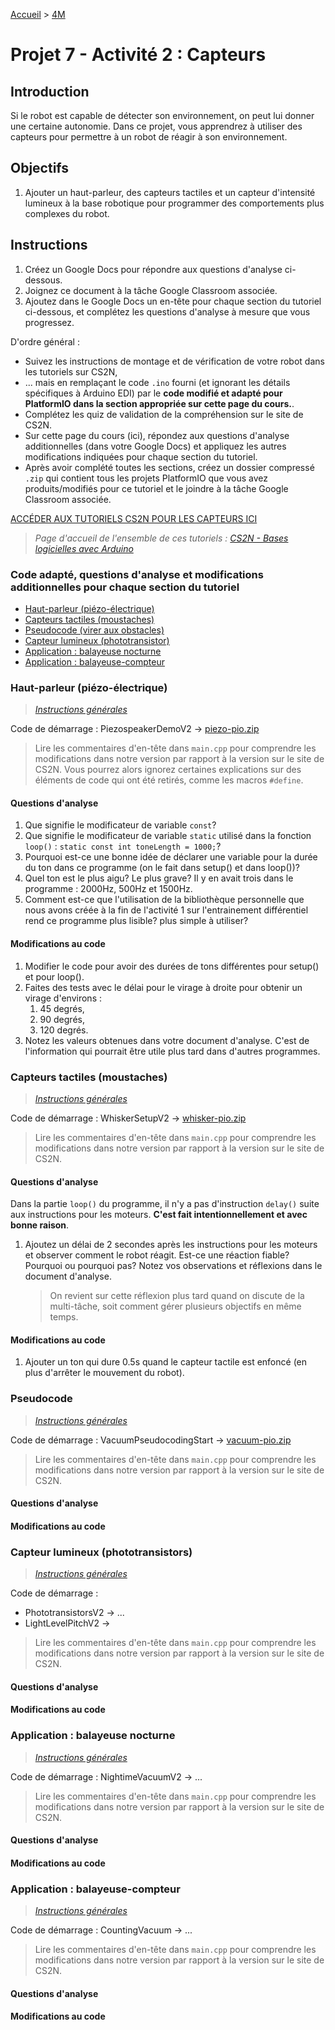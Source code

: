 [Accueil](./index.md) > [4M](./acceuil4M.md#projet-7--mouvement-avec-mission)

# Projet 7 - Activité 2 : Capteurs

## Introduction

Si le robot est capable de détecter son environnement, on peut lui donner une certaine autonomie. Dans ce projet, vous apprendrez à utiliser des capteurs pour permettre à un robot de réagir à son environnement.

## Objectifs

1. Ajouter un haut-parleur, des capteurs tactiles et un capteur d'intensité lumineux à la base robotique pour programmer des comportements plus complexes du robot.

## Instructions

1. Créez un Google Docs pour répondre aux questions d'analyse ci-dessous.
1. Joignez ce document à la tâche Google Classroom associée.
1. Ajoutez dans le Google Docs un en-tête pour chaque section du tutoriel ci-dessous, et complétez les questions d'analyse à mesure que vous progressez.

D'ordre général :

- Suivez les instructions de montage et de vérification de votre robot dans les tutoriels sur CS2N,
- ... mais en remplaçant le code `.ino` fourni (et ignorant les détails spécifiques à Arduino EDI) par le **code modifié et adapté pour PlatformIO dans la section appropriée sur cette page du cours.**.
- Complétez les quiz de validation de la compréhension sur le site de CS2N.
- Sur cette page du cours (ici), répondez aux questions d'analyse additionnelles (dans votre Google Docs) et appliquez les autres modifications indiquées pour chaque section du tutoriel.
- Après avoir complété toutes les sections, créez un dossier compressé `.zip` qui contient tous les projets PlatformIO que vous avez produits/modifiés pour ce tutoriel et le joindre à la tâche Google Classroom associée.

[ACCÉDER AUX TUTORIELS CS2N POUR LES CAPTEURS ICI](https://www.cs2n.org/u/mp/badge_pages/158)

> _Page d'accueil de l'ensemble de ces tutoriels : [CS2N - Bases logicielles avec Arduino](https://www.cs2n.org/u/track_progress?id=290)_

### Code adapté, questions d'analyse et modifications additionnelles pour chaque section du tutoriel

- [Haut-parleur (piézo-électrique)](#haut-parleur-piézo-électrique)
- [Capteurs tactiles (moustaches)](#capteurs-tactiles-moustaches)
- [Pseudocode (virer aux obstacles)](#pseudocode)
- [Capteur lumineux (phototransistor)](#capteur-lumineux-phototransistors)
- [Application : balayeuse nocturne](#application--balayeuse-nocturne)
- [Application : balayeuse-compteur](#application--balayeuse-compteur)

### Haut-parleur (piézo-électrique)

> _[Instructions générales](#instructions)_

Code de démarrage : PiezospeakerDemoV2 -> [piezo-pio.zip](./code/platformio/piezo-pio.zip)

> Lire les commentaires d'en-tête dans `main.cpp` pour comprendre les modifications dans notre version par rapport à la version sur le site de CS2N. Vous pourrez alors ignorez certaines explications sur des éléments de code qui ont été retirés, comme les macros `#define`.

#### Questions d'analyse

1. Que signifie le modificateur de variable `const`?
1. Que signifie le modificateur de variable `static` utilisé dans la fonction `loop()` : `static const int toneLength = 1000;`?
1. Pourquoi est-ce une bonne idée de déclarer une variable pour la durée du ton dans ce programme (on le fait dans setup() et dans loop())?
1. Quel ton est le plus aigu? Le plus grave? Il y en avait trois dans le programme : 2000Hz, 500Hz et 1500Hz.
1. Comment est-ce que l'utilisation de la bibliothèque personnelle que nous avons créée à la fin de l'activité 1 sur l'entrainement différentiel rend ce programme plus lisible? plus simple à utiliser?

#### Modifications au code

1. Modifier le code pour avoir des durées de tons différentes pour setup() et pour loop().
1. Faites des tests avec le délai pour le virage à droite pour obtenir un virage d'environs :
   1. 45 degrés,
   1. 90 degrés,
   1. 120 degrés.
1. Notez les valeurs obtenues dans votre document d'analyse. C'est de l'information qui pourrait être utile plus tard dans d'autres programmes.

### Capteurs tactiles (moustaches)

> _[Instructions générales](#instructions)_

Code de démarrage : WhiskerSetupV2 -> [whisker-pio.zip](./code/platformio/whisker-pio.zip)

> Lire les commentaires d'en-tête dans `main.cpp` pour comprendre les modifications dans notre version par rapport à la version sur le site de CS2N.

#### Questions d'analyse

Dans la partie `loop()` du programme, il n'y a pas d'instruction `delay()` suite aux instructions pour les moteurs. **C'est fait intentionnellement et avec bonne raison**.

1. Ajoutez un délai de 2 secondes après les instructions pour les moteurs et observer comment le robot réagit. Est-ce une réaction fiable? Pourquoi ou pourquoi pas? Notez vos observations et réflexions dans le document d'analyse.

   > On revient sur cette réflexion plus tard quand on discute de la multi-tâche, soit comment gérer plusieurs objectifs en même temps.

#### Modifications au code

1. Ajouter un ton qui dure 0.5s quand le capteur tactile est enfoncé (en plus d'arrêter le mouvement du robot).

### Pseudocode

> _[Instructions générales](#instructions)_

Code de démarrage : VacuumPseudocodingStart -> [vacuum-pio.zip](./code/platformio/vacuum-pio.zip)

> Lire les commentaires d'en-tête dans `main.cpp` pour comprendre les modifications dans notre version par rapport à la version sur le site de CS2N.

#### Questions d'analyse

#### Modifications au code

### Capteur lumineux (phototransistors)

> _[Instructions générales](#instructions)_

Code de démarrage :

- PhototransistorsV2 -> ...
- LightLevelPitchV2 ->

> Lire les commentaires d'en-tête dans `main.cpp` pour comprendre les modifications dans notre version par rapport à la version sur le site de CS2N.

#### Questions d'analyse

#### Modifications au code

### Application : balayeuse nocturne

> _[Instructions générales](#instructions)_

Code de démarrage : NightimeVacuumV2 -> ...

> Lire les commentaires d'en-tête dans `main.cpp` pour comprendre les modifications dans notre version par rapport à la version sur le site de CS2N.

#### Questions d'analyse

#### Modifications au code

### Application : balayeuse-compteur

> _[Instructions générales](#instructions)_

Code de démarrage : CountingVacuum -> ...

> Lire les commentaires d'en-tête dans `main.cpp` pour comprendre les modifications dans notre version par rapport à la version sur le site de CS2N.

#### Questions d'analyse

#### Modifications au code

